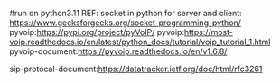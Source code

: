 #run on python3.11
REF:
socket in python for server and client:
https://www.geeksforgeeks.org/socket-programming-python/
pyvoip:https://pypi.org/project/pyVoIP/
pyvoip:https://most-voip.readthedocs.io/en/latest/python_docs/tutorial/voip_tutorial_1.html
pyvoip-document:https://pyvoip.readthedocs.io/en/v1.6.8/

sip-protocal-document:https://datatracker.ietf.org/doc/html/rfc3261
